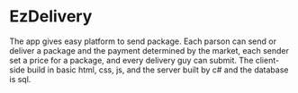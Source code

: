 # EzDelivery
The app gives easy platform to send package. Each parson can send or deliver a package and the payment determined by the market, each sender set a price for a package, and every delivery guy can submit.  The client-side build in basic html, css, js, and the server built by c# and the database is sql.
